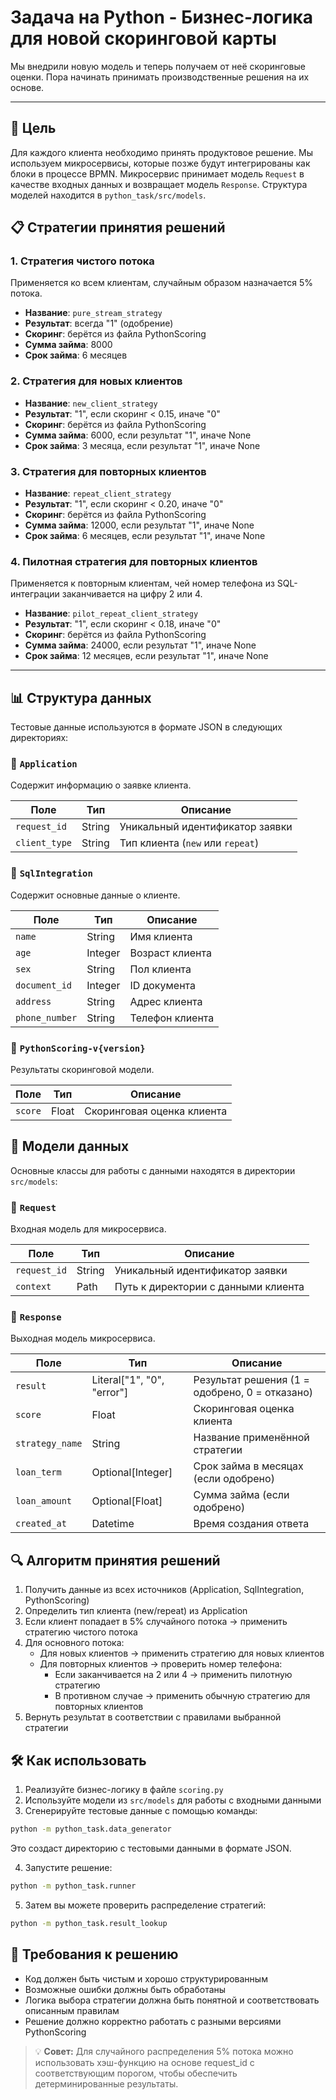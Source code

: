# Задача на Python - Бизнес-логика для новой скоринговой карты

Мы внедрили новую модель и теперь получаем от неё скоринговые оценки. Пора начинать принимать производственные решения на их основе.

---

## 🎯 Цель

Для каждого клиента необходимо принять продуктовое решение. Мы используем микросервисы, которые позже будут интегрированы как блоки в процессе BPMN. Микросервис принимает модель `Request` в качестве входных данных и возвращает модель `Response`. Структура моделей находится в `python_task/src/models`.

## 📋 Стратегии принятия решений

### 1. Стратегия чистого потока

Применяется ко всем клиентам, случайным образом назначается 5% потока.

- **Название**: `pure_stream_strategy`
- **Результат**: всегда "1" (одобрение)
- **Скоринг**: берётся из файла PythonScoring
- **Сумма займа**: 8000
- **Срок займа**: 6 месяцев

### 2. Стратегия для новых клиентов

- **Название**: `new_client_strategy`
- **Результат**: "1", если скоринг < 0.15, иначе "0"
- **Скоринг**: берётся из файла PythonScoring
- **Сумма займа**: 6000, если результат "1", иначе None
- **Срок займа**: 3 месяца, если результат "1", иначе None

### 3. Стратегия для повторных клиентов

- **Название**: `repeat_client_strategy`
- **Результат**: "1", если скоринг < 0.20, иначе "0"
- **Скоринг**: берётся из файла PythonScoring
- **Сумма займа**: 12000, если результат "1", иначе None
- **Срок займа**: 6 месяцев, если результат "1", иначе None

### 4. Пилотная стратегия для повторных клиентов

Применяется к повторным клиентам, чей номер телефона из SQL-интеграции заканчивается на цифру 2 или 4.

- **Название**: `pilot_repeat_client_strategy`
- **Результат**: "1", если скоринг < 0.18, иначе "0"
- **Скоринг**: берётся из файла PythonScoring
- **Сумма займа**: 24000, если результат "1", иначе None
- **Срок займа**: 12 месяцев, если результат "1", иначе None

---

## 📊 Структура данных

Тестовые данные используются в формате JSON в следующих директориях:

### 📁 `Application`

Содержит информацию о заявке клиента.

| Поле          | Тип    | Описание                         |
| ------------- | ------ | -------------------------------- |
| `request_id`  | String | Уникальный идентификатор заявки  |
| `client_type` | String | Тип клиента (`new` или `repeat`) |

### 📁 `SqlIntegration`

Содержит основные данные о клиенте.

| Поле           | Тип     | Описание        |
| -------------- | ------- | --------------- |
| `name`         | String  | Имя клиента     |
| `age`          | Integer | Возраст клиента |
| `sex`          | String  | Пол клиента     |
| `document_id`  | Integer | ID документа    |
| `address`      | String  | Адрес клиента   |
| `phone_number` | String  | Телефон клиента |

### 📁 `PythonScoring-v{version}`

Результаты скоринговой модели.

| Поле    | Тип   | Описание                   |
| ------- | ----- | -------------------------- |
| `score` | Float | Скоринговая оценка клиента |

## 🧩 Модели данных

Основные классы для работы с данными находятся в директории `src/models`:

### 📌 `Request`

Входная модель для микросервиса.

| Поле         | Тип    | Описание                            |
| ------------ | ------ | ----------------------------------- |
| `request_id` | String | Уникальный идентификатор заявки     |
| `context`    | Path   | Путь к директории с данными клиента |

### 📌 `Response`

Выходная модель микросервиса.

| Поле            | Тип                        | Описание                                       |
| --------------- | -------------------------- | ---------------------------------------------- |
| `result`        | Literal["1", "0", "error"] | Результат решения (1 = одобрено, 0 = отказано) |
| `score`         | Float                      | Скоринговая оценка клиента                     |
| `strategy_name` | String                     | Название применённой стратегии                 |
| `loan_term`     | Optional[Integer]          | Срок займа в месяцах (если одобрено)           |
| `loan_amount`   | Optional[Float]            | Сумма займа (если одобрено)                    |
| `created_at`    | Datetime                   | Время создания ответа                          |

## 🔍 Алгоритм принятия решений

1. Получить данные из всех источников (Application, SqlIntegration, PythonScoring)
2. Определить тип клиента (new/repeat) из Application
3. Если клиент попадает в 5% случайного потока → применить стратегию чистого потока
4. Для основного потока:
   - Для новых клиентов → применить стратегию для новых клиентов
   - Для повторных клиентов → проверить номер телефона:
     - Если заканчивается на 2 или 4 → применить пилотную стратегию
     - В противном случае → применить обычную стратегию для повторных клиентов
5. Вернуть результат в соответствии с правилами выбранной стратегии

## 🛠 Как использовать

1. Реализуйте бизнес-логику в файле `scoring.py`
2. Используйте модели из `src/models` для работы с входными данными
3. Сгенерируйте тестовые данные с помощью команды:

```bash
python -m python_task.data_generator
```

Это создаст директорию с тестовыми данными в формате JSON.

4. Запустите решение:

```bash
python -m python_task.runner
```

5. Затем вы можете проверить распределение стратегий:

```bash
python -m python_task.result_lookup
```

## 📝 Требования к решению

- Код должен быть чистым и хорошо структурированным
- Возможные ошибки должны быть обработаны
- Логика выбора стратегии должна быть понятной и соответствовать описанным правилам
- Решение должно корректно работать с разными версиями PythonScoring

> 💡 **Совет:** Для случайного распределения 5% потока можно использовать хэш-функцию на основе request_id с соответствующим порогом, чтобы обеспечить детерминированные результаты.
